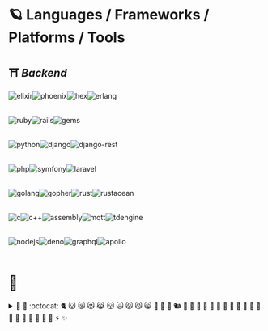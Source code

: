 <!--
**aBaiLinrun/aBaiLinrun** is a ✨ _special_ ✨ repository because its `README.md` (this file) appears on your GitHub profile.

### Hi there 👋

Here are some ideas to get you started:

- 🔭 I’m currently working on ...
- 🌱 I’m currently learning ...
- 👯 I’m looking to collaborate on ...
- 🤔 I’m looking for help with ...
- 💬 Ask me about ...
- 📫 How to reach me: ...
- 😄 Pronouns: ...
- ⚡ Fun fact: ...

-->

# 🪐 Languages / Frameworks / Platforms / Tools <!-- ☄️ -->

## ⛩ _Backend_ <!-- 🗼 -->

<a href="https://elixir-lang.org" target="_blank" rel="noopener noreferrer">
  <img align="left" alt="elixir" height="42px" src="https://user-images.githubusercontent.com/38312944/140606330-8396333a-fc9e-442c-907d-13a94ee5686e.png" />
</a>

<a href="https://www.phoenixframework.org" target="_blank" rel="noopener noreferrer">
  <img align="left" alt="phoenix" height="42px" src="https://user-images.githubusercontent.com/38312944/140607082-6cff571e-4c84-404d-a5a0-da40d3c246b0.png" />
</a>

<a href="https://hex.pm" target="_blank" rel="noopener noreferrer">
  <img align="left" alt="hex" height="42px" src="https://user-images.githubusercontent.com/38312944/140612697-f60ee374-3e7d-4a06-97c5-194c28f6ed02.png" />
</a>

<a href="https://www.erlang.org" target="_blank" rel="noopener noreferrer">
  <img align="left" alt="erlang" height="42px" src="https://user-images.githubusercontent.com/38312944/140624241-79706995-ad59-4126-9608-e438f16762fd.png" />
</a>

<br /><br />

<a href="https://www.ruby-lang.org" target="_blank" rel="noopener noreferrer">
  <img align="left" alt="ruby" height="42px" src="https://user-images.githubusercontent.com/38312944/140607921-6807d127-5e05-4e67-bb0e-df9b6a179195.png" />
</a>

<a href="https://rubyonrails.org" target="_blank" rel="noopener noreferrer">
  <img align="left" alt="rails" height="42px" src="https://user-images.githubusercontent.com/38312944/140607165-44d87478-61cf-40f8-b037-8a1787ad1c6e.png" />
</a>

<a href="https://rubygems.org" target="_blank" rel="noopener noreferrer">
  <img align="left" alt="gems" height="42px" src="https://user-images.githubusercontent.com/38312944/140612711-1869228d-b40c-4d6a-9353-cd28bc873f9c.png" />
</a>

<br /><br />

<a href="https://www.python.org" target="_blank" rel="noopener noreferrer">
  <img align="left" alt="python" height="42px" src="https://user-images.githubusercontent.com/38312944/140606897-f461b853-f35e-4e83-8524-c39e35020199.png" />
</a>

<a href="https://www.djangoproject.com" target="_blank" rel="noopener noreferrer">
  <img align="left" alt="django" height="42px" src="https://user-images.githubusercontent.com/38312944/140607259-0d210743-1991-46e9-8066-2e09f01f187e.png" />
</a>

<a href="https://www.django-rest-framework.org" target="_blank" rel="noopener noreferrer">
  <img align="left" alt="django-rest" height="42px" src="https://user-images.githubusercontent.com/38312944/140611142-a8ee008f-6037-4a04-91bb-83823c95c3c5.png" />
</a>

<br /><br />

<a href="https://www.php.net" target="_blank" rel="noopener noreferrer">
  <img align="left" alt="php" height="42px" src="https://user-images.githubusercontent.com/38312944/140609474-e6af14a0-6573-4db8-8e98-5dc311b483df.png" />
</a>

<a href="https://symfony.com" target="_blank" rel="noopener noreferrer">
  <img align="left" alt="symfony" height="42px" src="https://user-images.githubusercontent.com/38312944/141614493-8f03db41-d1f0-423b-abf6-db896f4a7435.png" />
</a>

<a href="https://laravel.com" target="_blank" rel="noopener noreferrer">
  <img align="left" alt="laravel" height="42px" src="https://user-images.githubusercontent.com/38312944/141614491-6a8aa407-3cb8-4747-a86e-5d70e42cb291.png" />
</a>

<br /><br />

<a href="https://golang.org" target="_blank" rel="noopener noreferrer">
  <img align="left" alt="golang" height="36px" src="https://user-images.githubusercontent.com/38312944/140609645-7251e2bb-2c5f-4abf-8f46-2795e2ff4af5.png" />
  <img align="left" alt="gopher" height="42px" src="https://user-images.githubusercontent.com/38312944/140609653-43a432e6-164c-4896-9e50-3d4311a56fb6.png" />
</a>

<a href="https://www.rust-lang.org" target="_blank" rel="noopener noreferrer">
  <img align="left" alt="rust" height="42px" src="https://user-images.githubusercontent.com/38312944/140609490-90f278ed-c52b-4851-aba7-5190a8512fec.png" />
  <img align="left" alt="rustacean" height="42px" src="https://user-images.githubusercontent.com/38312944/140609512-74c6067f-6969-4375-a8ef-989980058313.png" />
</a>

<br /><br />

<a href="https://www.iso.org/standard/74528.html" target="_blank" rel="noopener noreferrer">
  <img align="left" alt="c" height="42px" src="https://user-images.githubusercontent.com/38312944/140609919-3974dd99-af47-4362-ab51-ba35d7630c96.png" />
</a>

<a href="https://isocpp.org" target="_blank" rel="noopener noreferrer">
  <img align="left" alt="c++" height="42px" src="https://user-images.githubusercontent.com/38312944/140609929-9b929294-dc0c-4992-8c12-9c72cd7a62c5.png" />
</a>

<a href="https://en.wikipedia.org/wiki/Assembly_language" target="_blank" rel="noopener noreferrer">
  <img align="left" alt="assembly" height="42px" src="https://user-images.githubusercontent.com/38312944/140610078-71e1c7a1-96f5-4cee-b6b4-0b3b76983291.png" />
</a>

<a href="https://mqtt.org" target="_blank" rel="noopener noreferrer">
  <img align="left" alt="mqtt" height="38px" src="https://user-images.githubusercontent.com/38312944/140611844-403c6f35-6b47-4ec9-8733-bc6a5d729445.png" />
</a>

<a href="https://www.taosdata.com" target="_blank" rel="noopener noreferrer">
  <img align="left" alt="tdengine" height="38px" src="https://user-images.githubusercontent.com/38312944/140612142-fa04fcdf-daa3-47e8-bdfa-a9cdbbb68c69.png" />
</a>

<br /><br />

<a href="https://nodejs.org" target="_blank" rel="noopener noreferrer">
  <img align="left" alt="nodejs" height="42px" src="https://user-images.githubusercontent.com/38312944/140609061-9dc026d8-947a-4089-9cc8-a6b41b7f875b.png" />
</a>

<a href="https://deno.land" target="_blank" rel="noopener noreferrer">
  <img align="left" alt="deno" height="44px" src="https://user-images.githubusercontent.com/38312944/140609069-9d7844ee-afba-4885-b895-b98dcd4e23f3.png" />
</a>

<a href="https://graphql.org" target="_blank" rel="noopener noreferrer">
  <img align="left" alt="graphql" height="42px" src="https://user-images.githubusercontent.com/38312944/140615083-ba525895-3043-4014-b4e5-9a85f38cb3f8.png" />
</a>

<a href="https://www.apollographql.com" target="_blank" rel="noopener noreferrer">
  <img align="left" alt="apollo" height="44px" src="https://user-images.githubusercontent.com/38312944/140615088-7d88c33e-e5f3-4dfa-918d-9f9060cbacbc.png" />
</a>

<br /><br />

# 🗼 

<details>
  <summary> 🧧 🏮 :octocat: 🐈‍ 🐱 😿 😻 😹 😽 🙀 😾 😼 😸 🦊 🐯 🦁 🐿 🐙 🐇 🐰 🦑 🐁 🐹 🦀 🦄 🐡 🐋 🐳 🐘 🦕 🐾 🦎 🦋 🐣 🐥 🐤 ⚡️ ✨</summary>
  <br />

  <details>
    <summary>the story of mine: </summary>
    🧮 🩹 🧑 🚡 ✈️ ⚗️ 👽 🚑 🏺 ⚓ 👼 🐜 🍎 ♒ *️⃣ 🚛 🛰️ 👟 🏧 :atom: ⚛️ 🧑‍🚀 🛺 🥑 🪓 👶 🍼 🚼 🥓 🦡 🏸 🥯 🛄 🥖 ⚖️ 🩰 🎈 🗳️ 🎍 🍌 🪕 🏦 📊 💈 ⚾ :basecamp: :basecampy: 🧺 🏀 🦇 🛀 🛁 🔋 🎋 🏖️ 🐻 🦫 🛏️ 🐝 🍺 🍻 🪲 🔔 🧃 🚴 🚲 🚴‍♂️ 🚴‍♀️ 👙 🧢 🧢 ☣️ 🐦 🎂 🐗 ⛵ 💣 🦴 📖 🔖 📑 📚 💥 👢 💐 🏹 🙇‍♂️ 🙇‍♀️ 🥣 🎳 :bowtie: 🥊 🧠 🍞 🤱 🧱 🌉 💼 🥦 💔 🧹 💡 🌯 🚌 🕴️ 🚏 👤 👥 🚐 🚍 🚎 🧈 🌵 🍰 🤙 📲 🐫 📷 📸 🏕️ 🕯️ 🍬 🥫 🛶 🚗 🚙 🗃️ 📇 🗂️ 🎠 🥕 💳 💿 ⛓️ 🪑 🍾 🧀 🍒 🌸 ♟️ 🌰 🚸 🐿️ 🍫 🥢 ⛪ 🎪 🌇 🌆 🏙️ 🗜️ 👏 🎬 🧗 🧗‍♂️ 🧗‍♀️ 🥂 📕 🔐 🌂 ☁️ 🌤️ 🤡 🧥 🍸 🥥 ☕ ⚰️ 🥶 💥 ☄️ 🧭 💻 🖱️ 🖥️ 🎊 🚧 🏗️ 👷 👷‍♂️ 👷‍♀️ 🎛️ 🏪 🧑‍🍳 🍪 👮 🌽 🛋️ 👫 💑 👩‍❤️‍💋‍👨 🐮 🐄 🤠 🦀 🖍️ 🌙 🦗 🏏 🐊 🥐 🤞 🎌 ⚔️ 👑 🔮 🥒 🥤 🧁 💘 🥌 ➰ 🍛 🍮 🥩 🌀 🗡️ 💃 🍡 🕶️ 🎯 💨 🐪 🌳 🦌 🏬 🏚️ 🏜️ 🏝️ 🕵️ 💠 🤿 🪔 💫 🧬 🎎 🐬 🚪 🍩 🕊️ 🐉 🐲 👗 🤤 🩸 💧 🥁 🛢️ 🦆 🥟 📀 🥪 🦅 👂 🦻 🌍 🥚 🍆 🔌 :electron: 🐘 🧝 🧝‍♀️ 📧 ✉️ 📩 💶 🏰 🏤 🇪🇺 🌲 ❗ 🤯 😑 👁️ 👁️‍🗨️ 👓 👀 🤧 🤦 👊 🏭 🧑‍🏭 🧚 🧚‍♂️ 🧚‍♀️ 🍂 🧆 🧑‍🌾 📠 :feelsgood: 🐾 🕵️‍♀️ 🎡 ⛴️ 🔥 🚒 🧯 🧨 🧑‍🚒 🎆 👨‍🚒 👩‍🚒 🌙 🌓 🌛 🌕 🌝 🌗 🌜 🌔 🥮 🌑 🌚 🌘 🌖 🌒 🌔 🐡 🐟 🍥 🎣 🐠 ✊ 🎏 🦩 🔦 🥿 ⚜️ 🛬 🛫 🐬 💾 🎴 🥏 🛸 🦶 🏈 👣 🍴 🥠 ⛲ 🖋️ 🍀 🦊 🍳 🍤 🍟 🐸 🖕 ⚱️ 🗻 🥬 🎲 🧄 ⚙️ 💎 🧞 🧞‍♂️ 🧞‍♀️ 👻 🎁 💝 🦒 👧 🌐 🧤 🥅 🐐 🥽 ⛳ 🏌️ 🦍 👺 🍇 🥗 💂 💂‍♂️ 💂‍♀️ 🎸 🔫 💇 🍔 🔨 ⚒️ 🛠️ 🐹 ☘️ 👜 🤾 💩 #️⃣ 🧑‍⚕️ 🙉 ❤️ 💟 💗 😘 ❗ ❣️ ➖ ✖️ ➕ 🦔 🚁 🌿 👠 🌺 🔆 🥾 🛕 🦛 🎣 🀄 🔪 🕳️ 🍯 🐝 🐴 🏇 📯 🐎 🩳 🏥 🌶️ 🌭 🏨 ♨️ 🏩 ⌛ ⏳ 🏚️ 🏠 🏡 🏘️ 📌 📍 🤗 😯 🪂 🏆 🍨 🧊 🏒 ⛸️ 🍦 🆔 🉐 👿 😇 📥 📨 ♾️ 💁 ℹ️ 📱 🥝 🔯 🪔 🎃 🏯 👺 👹 👖 🧩 🕹️ 🧑‍⚖️ 🤹 🕋 🦘 :neckbeard: 🖲️ 🔑 ⌨️ 🔟 🪁 🧎‍♂️ 🧎 🧎‍♀️ 🔪 🐨 🌌 🗼 🥼 🏷️ 🥍 🧆 🎏 🐞 🏮 🦙 💡 🏑 🛅 🤛 🗨️ 👈 🦵 🍋 🐆 🎚️ 🧴 💌 :trollface: 🐺 🛎️ 🚈 🔗 🦁 👄 💄 🍭 🧘 🦞 🔒 🔏 ➿ 🔊 📢 🤟 🔅 ⛽ 🕰️ 🎎 💗 🔣 💞 🤥 🔍 🧙 🧙‍♂️ 🧙‍♀️ 👨‍🎨 👨‍🚀 👨‍🌾 👨‍⚕️ 👨‍🦯 🍊 🥭 👞 🕰️ 🦽 💆 💆‍♂️ 💆‍♀️ 🧜‍♀️ 🧜‍♂️ 🧉 🍖 👨‍🔧 🧑‍🔧 🦾 🦿 👩‍🔧 🎖️ 🏅 ⚕️ 📣 🍈 📝 🤼‍♂️ 🕎 🚹 🦒 🍜 🤘 🚇 🦠 🇫🇲 🎤 🔬 🎙️ 🖕 🥛 🌌 🚐 💽 📴 🤑 💸 💰 🐒 🐵 🧐 🚝 🎓 🕌 🦟 👨‍🦼 🛥️ 🛵 🏍️ 🦼 🛣️ 🚂 🗻 ⛰️ 🚠 🚞 🏔️ 🌄 🐭 🐁 🎥 🗿 🏺 🤶 🩱 🤲 🇧🇲 💪 🍄 🎹 🎵 🎼 😒 🔇 🧿 💅 📛 🤢 👔 🤓 🙅‍♂️ 🙅 🙅‍♀️ 🌃 🪕 🛶 😶 👘 🥾 🛴 👃 📓 📔 🎶 🗒️ 🌇 🌅 🌄 🍱 🔩 🥜 🧧 👾 📉 🤪 🚘 🌊 :octocat: 🐙 🍢 🥿 👞 👞 👟 🩰 🏢 🧑‍💼 ☣️ 🛢️ ✴️ 📽️ 🈁 🆗 👌 🙆‍♂️ 🙆 🙆‍♀️ 🗝️ 🧓 👴 👵 🕉️ 🧅 🦴 1️⃣ 🩱 🚘 🚍 🚔 🚖 📖 📂 👐 😮 ☂️ 🍊 🦧 📙 🦦 📤 🦉 🐂 🦪 🥴 📰 🗞️ 📎 🖇️ 🧻 📦 📄 📃 📟 🍝 🖌️ 🌴 🤲 🥞 🐼 🗾 🥘 ⛱️ 🦜 🪂 〽️ ⛅ 🥳 🛳️ 🛂 ♟️ 🐾 📋 🧁 🍿 🍑 🦚 🥜 🍐 🙊 🖊️ 📝 ✏️ 🌵 🎍 🎋 🍂 🍁 🍄 🌸 🌼 🐧 😔 🧑‍🤝‍🧑 🎭 😣 🧑‍🦲 🧔 🤺 👰 🧖 💁 ⛏️ 🥧 🐷 🐖 🐽 💊 🧑‍✈️ 👩‍✈️ 🤏 🍍 🏓 📌 📍 🧷 🦂 🏴‍☠️ ♓ 🍕 🍽️ 🥺 🐿️ 🥣 😞 🏤 🚓 🐩 💩 🥄 🍿 🏣 📯 📮 🚩 🥔 🍠 👝 🍗 💷 😡 😾 🤐 🙏 📿 🤰 🥨 🤴 👸 🖨️ 🦯 👩‍🦯 🚁 👊 👛 📌 📈 ⏱️ 💾 🐘 🦛 🦏 😪 ❓ 🦀 🐰 🐇 🦝 🐎 🏎️ 📻 🔘 ☢️ 😡 🚈 🚝 🚞 🚃 🛤️ 🚟 🌈 🏳️‍🌈 🤨 🖼️ 🐏 🍜 🚊 🐀 🪒 🧾 ♻️ 📞 🚗 🧧 ☺️ 😌 🥖 🎗️ ⛑️ 🥨 ㊙️ 🇷🇪 🎆 🦖 ❕ ❔ 🇻🇮 🦏 🔌 🎀 🍚 🌾 🍚 🍙 🍘 🎑 🗯️ 💍 🪐 🤖 🚀 🤣 🙄 🧻 🎢 👑 🐓 🌹 🏵️ 🚨 🎠 📍 🚣 🚣‍♂️ 🚣‍♀️ 🛩️ 🎽 🎨 🏉 🏃 🏃 🏃‍♂️ 🏃‍♀️ 🐕‍🦺 🔮 🍛 👩‍🏭 🧷 🦺 ⛵ 🍶 🧂 🥗 🖖 ☠️ ⚖️ 🧣 🏫 🎒 🧑‍🔬 ✂️ 👩‍🔬 🥏 🦂 😱 🙀 📜 👎 💺 🙈 🌱 🤳 🐕‍🦺 😆 :feelsgood: 🥘 ☘️ 🦈 🍧 🐑 🐚 🛡️ ⛩️ 🚢 :shipit: 👕 💩 🤫 🍣 👕 👞 👞 🛍️ 🛒 🩳 🚿 🍤 🦐 🤷 🤷‍♀️ 🤫 📶 🧑‍🎤 6️⃣ 🔯 🛑 🚟 👩‍🎤 🙃 *️⃣ 🧺 🏀 🛹 🎿 ⛷️ 💀 ☠️ 🦨 🗑️ 🛷 😴 😴 🛌 😪 🙁 🙂 🎚️ 🎰 🦥 🛩️ 😙 🙂 😄 😸 😃 😺 🥰 😈 😏 😼 😅 🚬 🏔️ 🐌 🐍 🤧 🏂 ❄️ ⛄ ☃️ 🧼 😭 ⚽ 🧦 🥎 🔜 🧔 🆘 🔉 🧍 👾 ♠️ 🍝 ❇️ 🎇 ✨ 💖 🔈 🗣️ 💬 🚤 :suspect: 🚟 🕷️ 🕸️ 🗓️ 🗒️ 🧽 🥄 🦑 🌼 🏟️ ⭐ 🍮 🌟 ☪️ ✡️ 🤩 🌠 🚉 🗽 🚂 🩺 🍲 🗑️ 😲 🚏 🏪 ⏱️ 📏 🚧 🏗️ 🍓 👩‍🚀 😛 😝 😜 🧑‍🎓 🎙️ 🥙 👩‍🎓 🌇 🌆 🕶️ ⛅ 🌥️ 🌦️ 🌤️ 🌞 🌻 😎 ☀️ 🌅 🌄 🦸 🦸‍♂️ 🦸‍♀️ 🦹 🦹‍♂️ 🦹‍♀️ 👍 🏄 🏄‍♂️ 🏄‍♀️ 🍣 🚟 🦢 😓 💦 😅 🍠 🩱 🩲 🏊 🏊‍♂️ 🏊‍♀️ 🕍 💉 🌮 🎉 🎋 🍊 ♉ 🚕 🌭 🍵 🧑‍🏫 👩‍🏫 🧑‍💻 🧸 ☎️ 📞 🔭 🎪 🎾 ⛺ 🧪 ☑️ 🎂 🌡️ 🤔 💭 🧵 🦷 👩‍⚕️ 🧕 👩‍🦯 👳‍♀️ 👚 🤐 🕹️ 🎫 🎟️ :bowtie: 👔 🛰️ 🐯 🐅 🚀 ⏲️ 😫 🏯 ™️ :atom: 🚽 🗼 🍅 👅 🧰 🦷 🔝 🎩 🌪️ 🚜 👣 💗 🚜 🚥 🚋 🚆 🚊 🚦 📐 🔱 😤 🎛️ 🚎 :trollface: 🏆 🍹 🐠 🚚 🎺 👕 🌵 🌷 🥃 🦃 🐢 📺 🤸 💕 🥨 ☔ 🔞 🦄 🔓 🆙 🙃 🩹 ✌️ 🧛 🧛‍♂️ 🧛‍♀️ 🚦 📼 📳 📹 🎮 🎻 ♍ 🌋 🏐 🤮 🆚 🖖 👋 〰️ 🧃 🇻🇦 🧇 🚶 🚶‍♂️ 🥣 🎳 🦉 🚶‍♀️ 🌘 🌖 ⚠️ 🗑️ ⌚ ⏱️ 🐃 🤽 🍉 🤽‍♀️ 👋 〰️ 😩 😰 💒 🏋️ 🏋️‍♂️ 🏋️‍♀️ 🚿 💮 🥀 🐡 🐡 🐟 🍥 🎣 🐠 🐳 🐋 ☸️ ♿ 🎡 🔳 🥀 🎐 🌬️ 🍷 😉 🧕 👩‍🦯 ⛄ ☃️ 🥱 🐺 🚺 🥴 🗺️ 😟 🔧 🤼 ✍️ 🥊 🗃️ 📇 🗂️ 💱 🦊 🥡 ❌ 🧶 🥱 💴 🪀 😋 🤪 ⚡ 🦓 0️⃣ 🤐 🧟 🧟‍♂️ 🧟‍♀️ 💤
  </details>

## 🎏 _Frontend_ <!-- 🎎 -->

<a href="https://www.typescriptlang.org" target="_blank" rel="noopener noreferrer">
  <img align="left" alt="typescript" height="42px" src="https://user-images.githubusercontent.com/38312944/140606619-2deb981a-1f71-4d98-9e49-feaee46d1178.png" />
</a>

<a href="https://www.ecma-international.org/publications-and-standards/standards/ecma-262" target="_blank" rel="noopener noreferrer">
  <img align="left" alt="javascript" height="42px" src="https://user-images.githubusercontent.com/38312944/140606718-32b56d86-2a7e-4776-91c3-eeb339407055.png" />
</a>

<a href="https://www.npmjs.com" target="_blank" rel="noopener noreferrer">
  <img align="left" alt="npm" height="42px" src="https://user-images.githubusercontent.com/38312944/140612783-f189de7d-d419-484c-97b1-7f73993bcf13.png" />
</a>

<br /><br />

<a href="https://reactjs.org" target="_blank" rel="noopener noreferrer">
  <img align="left" alt="react" height="42px" src="https://user-images.githubusercontent.com/38312944/140608184-ac4f8eb1-4dce-4ff0-b537-9dd1f846c56c.png" />
</a>

<a href="https://redux.js.org" target="_blank" rel="noopener noreferrer">
  <img align="left" alt="redux" height="42px" src="https://user-images.githubusercontent.com/38312944/140608224-df9e751a-af8b-4d58-8043-a43c151b4660.png" />
</a>

<a href="https://redux-saga.js.org" target="_blank" rel="noopener noreferrer">
  <img align="left" alt="redux-saga" height="42px" src="https://user-images.githubusercontent.com/38312944/140608192-ba603f96-eff3-4756-93eb-814b4a71f068.png" />
</a>

<br /><br />

<a href="https://vuejs.org" target="_blank" rel="noopener noreferrer">
  <img align="left" alt="vuejs" height="42px" src="https://user-images.githubusercontent.com/38312944/140608825-c794fe64-1819-48e8-a136-78ceb065c329.png" />
</a>

<a href="https://nuxtjs.org" target="_blank" rel="noopener noreferrer">
  <img align="left" alt="nuxt" height="42px" src="https://user-images.githubusercontent.com/38312944/140608306-bfeb933d-3bc3-4a16-b66d-520a3fe3e126.png" />
</a>

<a href="https://nextjs.org" target="_blank" rel="noopener noreferrer">
  <img align="left" alt="nextjs" height="42px" src="https://user-images.githubusercontent.com/38312944/140608270-67752b2c-1bb5-4df1-9262-ddd1e26b7124.png" />
</a>

<br /><br />

<a href="https://svelte.dev" target="_blank" rel="noopener noreferrer">
  <img align="left" alt="svelte" height="42px" src="https://user-images.githubusercontent.com/38312944/140608325-89b90d3a-eeda-478c-b3d7-08e8c5d66912.png" />
</a>

<a href="https://elm-lang.org" target="_blank" rel="noopener noreferrer">
  <img align="left" alt="elm" height="42px" src="https://user-images.githubusercontent.com/38312944/140625556-1f60563e-563a-4ac0-8c26-6842015a0d3e.png" />
</a>

<br /><br />
  
<a href="https://vitejs.dev" target="_blank" rel="noopener noreferrer">
  <img align="left" alt="vitejs" height="42px" src="https://user-images.githubusercontent.com/38312944/141065711-a796a5e2-e041-41dd-967f-73f67a333d61.png" />
</a>

<a href="https://tailwindcss.com" target="_blank" rel="noopener noreferrer">
  <img align="left" alt="tailwindcss" height="35px" src="https://user-images.githubusercontent.com/38312944/141065800-9fe7c4ef-5e3f-4909-b3c1-d9a403308089.png" />
</a>

<br /><br /><br />

<!-- ###### 🐶 🐕 🐩 🦮 🐕‍🦺 🐺 🐗 -->

## 🎐 _Application_ <!-- 🎈 -->

<a href="https://kotlinlang.org" target="_blank" rel="noopener noreferrer">
  <img align="left" alt="kotlin" height="36px" src="https://user-images.githubusercontent.com/38312944/140609307-0f8832f1-5dfb-46d0-b841-2fe1b9372c7f.png" />
</a>

<a href="https://www.swift.org" target="_blank" rel="noopener noreferrer">
  <img align="left" alt="swift" height="42px" src="https://user-images.githubusercontent.com/38312944/140609298-524cd1d9-04e8-4fbb-a68b-d64d54ad92ff.png" />
</a>

<br /><br /><br />

<!-- ###### 🐱 🐈 🐯 🐅 🐆 🦁 🦊 🐻 🐼 🐨 -->

## 📦 _Database_ <!-- ⚰️ -->

<a href="https://www.mongodb.com" target="_blank" rel="noopener noreferrer">
  <img align="left" alt="mongodb" height="42px" src="https://user-images.githubusercontent.com/38312944/140611635-61b22261-e7a9-4f0c-a682-3d7b2a74759b.png" />
</a>

<a href="https://www.mangodb.io" target="_blank" rel="noopener noreferrer">
  <img align="left" alt="mangodb" height="42px" src="https://user-images.githubusercontent.com/38312944/140624941-d7100162-6028-4fa4-b1b5-dd7d80e337b8.jpeg" />
</a>

<a href="https://redis.io" target="_blank" rel="noopener noreferrer">
  <img align="left" alt="redis" height="42px" src="https://user-images.githubusercontent.com/38312944/140629056-3a154676-5dfb-40c5-ab9c-5db8b89e687f.png" />
</a>

<a href="https://www.mysql.com" target="_blank" rel="noopener noreferrer">
  <img align="left" alt="mysql" height="42px" src="https://user-images.githubusercontent.com/38312944/140624956-0c62fb3a-af94-4be6-a5f4-8ad4399631de.png" />
</a>

<a href="https://www.postgresql.org" target="_blank" rel="noopener noreferrer">
  <img align="left" alt="postgresql" height="42px" src="https://user-images.githubusercontent.com/38312944/140611759-244f85c8-c0e3-45bf-a736-f2c715a557a5.png" />
</a>

<br /><br /><br />

<!-- ###### 🐭 🐹 🐁 🐀 🍏 🍎 🍐 🍊 🍋 🍌 🍉 🍇 🍓 🍈 🍒 🍑 🥭 🍍 🥥 🥝 -->

## 🕋 _Cloud Data Warehouse & Hosting & ETL(Extract,Transform,Load)_

<a href="https://clickhouse.com" target="_blank" rel="noopener noreferrer">
  <img align="left" alt="clickhouse" height="35px" src="https://user-images.githubusercontent.com/38312944/140630994-cd23f261-6f8b-4e00-b386-680f8ec9214e.png" />
</a>

<a href="https://www.snowflake.com" target="_blank" rel="noopener noreferrer">
  <img align="left" alt="snowflake" height="35px" src="https://user-images.githubusercontent.com/38312944/140630962-c6882122-a7d1-414b-b515-7ac9d575ec52.png" />
</a>

<a href="https://pingcap.com" target="_blank" rel="noopener noreferrer">
  <img align="left" alt="tidb" height="35px" src="https://user-images.githubusercontent.com/38312944/140631071-4172c381-0546-4e33-99b2-b9fdaf3cda4d.png" />
</a>

<a href="https://panoply.io" target="_blank" rel="noopener noreferrer">
  <img align="left" alt="panoply" height="35px" src="https://user-images.githubusercontent.com/38312944/140631485-37d01bfc-202a-4929-9801-1f9bbbf307d1.png" />
</a>

<a href="https://www.digitalocean.com" target="_blank" rel="noopener noreferrer">
  <img align="left" alt="digitalocean" height="35px" src="https://user-images.githubusercontent.com/38312944/140631157-35197550-0980-4587-8f28-b34d46a7996b.png" />
</a>

<br /><br /><br />

<!-- ###### 🐰 🐇 🍅 🍆 🥑 🥦 🥬 🥒 🌶 🌽 🥕 🧄 🧅 🥔 🍠 -->

## 👁️‍🗨️ _Data Anslytics & Visualization_ <!-- 🔮 -->

<a href="https://julialang.org" target="_blank" rel="noopener noreferrer">
  <img align="left" alt="julia" height="42px" src="https://user-images.githubusercontent.com/38312944/140623466-355f8823-a80c-434a-9f9a-61a9f3050c47.png" />
</a>

<a href="https://www.r-project.org" target="_blank" rel="noopener noreferrer">
  <img align="left" alt="r" height="42px" src="https://user-images.githubusercontent.com/38312944/140609897-aeae4f6e-08f2-4b0c-98af-cd898c367780.png" />
</a>

<a href="https://www.python.org" target="_blank" rel="noopener noreferrer">
  <img align="left" alt="python" height="42px" src="https://user-images.githubusercontent.com/38312944/140606897-f461b853-f35e-4e83-8524-c39e35020199.png" />
</a>

<a href="https://pandas.pydata.org/" target="_blank" rel="noopener noreferrer">
  <img align="left" alt="pandas" height="42px" src="https://user-images.githubusercontent.com/38312944/140628640-85f7d66f-37d7-45bb-89af-79d65cdbf6dd.png" />
</a>

<a href="https://jupyter.org" target="_blank" rel="noopener noreferrer">
  <img align="left" alt="jupyter" height="42px" src="https://user-images.githubusercontent.com/38312944/140628212-df4d448e-00f9-46e7-9b5c-5a1c75be28a7.png" />
</a>

<a href="https://www.mathworks.com/products/matlab.html" target="_blank" rel="noopener noreferrer">
  <img align="left" alt="matlab" height="42px" src="https://user-images.githubusercontent.com/38312944/140627661-acf20929-8b41-47ce-af3d-6d60b19b4332.png" />
</a>

<br /><br />

<a href="https://cloud.google.com/bigquery" target="_blank" rel="noopener noreferrer">
  <img align="left" alt="big-query" height="42px" src="https://user-images.githubusercontent.com/38312944/140611515-f0eb58d3-56e8-4b57-b97d-20e9c6c465a5.png" />
</a>

<a href="https://www.elastic.co" target="_blank" rel="noopener noreferrer">
  <img align="left" alt="elasticsearch" height="42px" src="https://user-images.githubusercontent.com/38312944/140611519-b7c5345e-55f2-40f1-b12d-2d1a65f00cc8.png" />
</a>

<a href="https://www.metabase.com" target="_blank" rel="noopener noreferrer">
  <img align="left" alt="metabase" height="42px" src="https://user-images.githubusercontent.com/38312944/140614340-3ce4dedd-328d-4684-acce-01e71fab529a.png" />
</a>

<br /><br /><br />

<!-- ###### 🐷 🐖 🐽 🐴 🦄 🐎 🦓 🐮 🐃 🐂 🐄 🐏 🐑 🐐 🦙 🦌 -->

## 👾 _Machine Learning_ 🔮🧙🏼‍♂️⚗️

<a href="https://scikit-learn.org" target="_blank" rel="noopener noreferrer">
  <img align="left" alt="scikit-learn" height="42px" src="https://user-images.githubusercontent.com/38312944/140610144-558e29ba-4c3f-413d-83e8-e63e0d6793bf.png" />
</a>

<a href="https://www.tensorflow.org" target="_blank" rel="noopener noreferrer">
  <img align="left" alt="tensorflow" height="42px" src="https://user-images.githubusercontent.com/38312944/140628467-d83aeaa1-7cba-44b0-ac69-f462ced13f04.png" />
</a>

<a href="https://pytorch.org" target="_blank" rel="noopener noreferrer">
  <img align="left" alt="pytorch" height="42px" src="https://user-images.githubusercontent.com/38312944/140628469-8fb7aac0-02aa-4ef9-98b5-7ba4a2ddfa38.png" />
</a>

<a href="https://keras.io" target="_blank" rel="noopener noreferrer">
  <img align="left" alt="keras" height="42px" src="https://user-images.githubusercontent.com/38312944/140628505-0acd771b-ca23-40d3-ab40-fe4aa280fba5.png" />
</a>

<br /><br />

<a href="https://xgboost.ai" target="_blank" rel="noopener noreferrer">
  <img align="left" alt="xgboost" height="35px" src="https://user-images.githubusercontent.com/38312944/140628547-02882e25-2c3c-4a48-a003-aa1be4e3d855.png" />
</a>

<a href="https://lightgbm.readthedocs.io/en/latest" target="_blank" rel="noopener noreferrer">
  <img align="left" alt="lightgbm" height="35px" src="https://user-images.githubusercontent.com/38312944/140628585-6c6012cf-2110-4815-951b-b24bb88c2508.png" />
</a>

<a href="https://radimrehurek.com/gensim" target="_blank" rel="noopener noreferrer">
  <img align="left" alt="gensim" height="35px" src="https://user-images.githubusercontent.com/38312944/140628798-d89f495c-9a47-4948-ad68-3f6a3c75bab3.png" />
</a>

<a href="https://spacy.io" target="_blank" rel="noopener noreferrer">
  <img align="left" alt="spacy" height="35px" src="https://user-images.githubusercontent.com/38312944/140628801-de5ae861-e20f-4090-8a28-5b66dfe7d190.png" />
</a>

<br /><br /><br />

<!-- ###### 🦝 🦨 🦡 🦦 🦥 🐿 🦔 🐾 -->

## 🧬 _Container Orchestration & Configuration Automation_

<a href="https://www.terraform.io" target="_blank" rel="noopener noreferrer">
  <img align="left" alt="terraform" height="42px" src="https://user-images.githubusercontent.com/38312944/140612304-4177d615-efdf-4c3f-a68c-e6da6e6c01ee.png" />
</a>

<a href="https://kubernetes.io" target="_blank" rel="noopener noreferrer">
  <img align="left" alt="kubernetes" height="42px" src="https://user-images.githubusercontent.com/38312944/140610611-3ece05a9-3c75-43bc-a7d2-9c81df67c404.png" />
</a>

<a href="https://helm.sh" target="_blank" rel="noopener noreferrer">
  <img align="left" alt="helm" height="42px" src="https://user-images.githubusercontent.com/38312944/140612676-517b908b-5f3b-4824-927b-3f6b4ccd7c0a.png" />
</a>

<a href="https://www.docker.com" target="_blank" rel="noopener noreferrer">
  <img align="left" alt="docker" height="42px" src="https://user-images.githubusercontent.com/38312944/140610635-a02899e5-4b74-42b5-91aa-c625adbd9874.png" />
</a>

<br /><br />

<a href="https://cloudify.co" target="_blank" rel="noopener noreferrer">
  <img align="left" alt="cloudify" height="42px" src="https://user-images.githubusercontent.com/38312944/141697089-a7418f1c-2493-4b9d-bf0c-e0d2cfa3abc3.png" />
</a>

<a href="https://releasehub.com" target="_blank" rel="noopener noreferrer">
  <img align="left" alt="release" height="42px" src="https://user-images.githubusercontent.com/38312944/141696425-2a01a162-bad5-497a-a1f6-6aada154ca3e.png" />
</a>

<a href="https://www.bunnyshell.com" target="_blank" rel="noopener noreferrer">
  <img align="left" alt="bunnyshell" height="42px" src="https://user-images.githubusercontent.com/38312944/141696436-92a6713e-2304-46b0-a4a0-ed1dfa83af5a.png" />
</a>

<a href="https://www.env0.com" target="_blank" rel="noopener noreferrer">
  <img align="left" alt="env0" height="42px" src="https://user-images.githubusercontent.com/38312944/141697109-37123240-e18e-4f1f-9881-4b850036158b.png" />
</a>

<br /><br />

<a href="https://aws.amazon.com/cdk" target="_blank" rel="noopener noreferrer">
  <img align="left" alt="aws-cdk" height="42px" src="https://user-images.githubusercontent.com/38312944/141989706-ebe5282a-d0a3-4398-a12d-7250db875af1.png" />
  <img align="left" alt="aws-cloud-development-kit" height="42px" src="https://user-images.githubusercontent.com/38312944/141957568-a99c8780-4c66-4870-bd7c-d21aa9d3e16e.png" />
</a>

<br /><br /><br />

<!-- ###### 🐘 🦛 🦏 🐪 🐫 🦒 🦘 -->

## 🗻 _Cloud Infrastructure_ ☁️

<a href="https://aws.amazon.com" target="_blank" rel="noopener noreferrer">
  <img align="left" alt="aws" height="42px" src="https://user-images.githubusercontent.com/38312944/140612998-5c976740-dedc-471b-9b36-64a7759e0421.png" />
  <img align="left" alt="amazon-web-services" height="42px" src="https://user-images.githubusercontent.com/38312944/140613393-e6da5736-18f9-4271-a765-fdf436d80d6b.png" />
</a>

<a href="https://azure.microsoft.com" target="_blank" rel="noopener noreferrer">
  <img align="left" alt="azure" height="42px" src="https://user-images.githubusercontent.com/38312944/140613336-65848346-02a6-483e-a375-2524331d8ec1.png" />
</a>

<a href="https://cloud.google.com/gcp" target="_blank" rel="noopener noreferrer">
  <img align="left" alt="gcp" height="42px" src="https://user-images.githubusercontent.com/38312944/140612996-583799dc-956a-465a-9b47-f83ebaeed1c7.png" />
</a>

<br /><br />

<details>
  <summary>(amazon web services)</summary>
  <br />

  API Gateway

  Aurora Serverless
  
  Athena

  Backup
  
  Batch

  CloudFront

  CloudSearch
  
  CloudTrail
  
  CloudWatch

  CodeBuild
  
  CodeCommit
  
  CodeDeploy
  
  CodePipeline
  
  Cognito
  
  Data Pipeline

  DeepLens
  
  DeepRacer
  
  DynamoDB

  EBS (Elastic Block Store)
  
  EC2 (Elastic Compute Cloud)
  
  EC2 F1 (FPGA)

  ECS (Elastic Container Service)
  
  EKS (Elastic Kubernetes Service)

  ELB (Elastic Load Balancing)

  Fargate (Serverless Compute Engine)

  Forecast
  
  Glue (ETL, Extract/Transform/Load)
  
  IAM (Identity and Access Management)

  IoT
  
  Kinesis

  Lambda
  
  OpenSearch Service

  Machine Learning
  
  Managed Blockchain
  
  Monitron
  
  MQ (Message Broker)

  QuickSight
  
  Redshift
  
  RDS (Relational Database Service)
  
  RoboMaker

  S3 (Simple Storage Service)

  SNS (Simple Notification Service)

  SES (Simple Email Service)

  SQS (Simple Queue Service)

  SageMaker
  
  Single Sign-On
  
  Step Functions
  
  Timestream (Time Series Database)
  
  VPC (Virtual Private Cloud)
  
  <br />
</details>

## 🌥 _CDN_

<a href="https://www.akamai.com" target="_blank" rel="noopener noreferrer">
  <img align="left" alt="akamai" height="42px" src="https://user-images.githubusercontent.com/38312944/141990119-493e716c-8593-4bfb-8fba-58deb3d9afd3.png" />
</a>

<a href="https://www.cloudflare.com" target="_blank" rel="noopener noreferrer">
  <img align="left" alt="cloudflare" height="42px" src="https://user-images.githubusercontent.com/38312944/141964535-b081af7d-1a47-4eac-b92b-7c1dfd62de36.png" />
</a>

<a href="https://www.fastly.com" target="_blank" rel="noopener noreferrer">
  <img align="left" alt="fastly" height="46px" src="https://user-images.githubusercontent.com/38312944/141990098-cbfd224a-aded-42ee-8ccf-487698f53d88.png" />
</a>

<br /><br /><br />

## 🧊 _Monitoring_

<a href="https://newrelic.com" target="_blank" rel="noopener noreferrer">
  <img align="left" alt="newrelic" height="35px" src="https://user-images.githubusercontent.com/38312944/141961771-2db16dca-5e18-4920-978d-5859cfe2e2c1.png" />
</a>

<a href="https://www.datadoghq.com" target="_blank" rel="noopener noreferrer">
  <img align="left" alt="datadog" height="42px" src="https://user-images.githubusercontent.com/38312944/141990376-36e3ea0d-e946-4707-972f-17ca6ca9efcd.jpeg" />
</a>

<br /><br />

<a href="https://www.metricfire.com" target="_blank" rel="noopener noreferrer">
  <img align="left" alt="metricfire" height="35px" src="https://user-images.githubusercontent.com/38312944/141989323-fd236cb7-6ac9-4ec1-830c-b519b5a604ed.jpeg" />
</a>

<a href="https://prometheus.io" target="_blank" rel="noopener noreferrer">
  <img align="left" alt="prometheus" height="35px" src="https://user-images.githubusercontent.com/38312944/141989335-640e3c4c-5cfb-4761-a497-f2ae873186ad.png" />
</a>

<a href="https://grafana.com" target="_blank" rel="noopener noreferrer">
  <img align="left" alt="grafana" height="35px" src="https://user-images.githubusercontent.com/38312944/141961303-ef90ffca-2fe1-4100-846e-c3f62db9c6ac.png" />
</a>

<br /><br /><br />

<!-- ###### 🐵 🙈 🙉 🙊 🐒 🦍 🦧 -->

## 🏗️ _CI/CD & Building & Testing & Deploying & Automation_

<a href="https://www.jenkins.io" target="_blank" rel="noopener noreferrer">
  <img align="left" alt="jenkins" height="42px" src="https://user-images.githubusercontent.com/38312944/140616580-40270d36-6189-4305-b0e7-3e95cb561fab.png" />
</a>

<a href="https://circleci.com" target="_blank" rel="noopener noreferrer">
  <img align="left" alt="cicleci" height="42px" src="https://user-images.githubusercontent.com/38312944/140613594-024814a0-49c8-4c95-b23f-ef2efa1e62c2.png" />
</a>

<br /><br /><br />

<!-- ###### 🐉 🐲 🦖 🦕 -->

## 🧪 _End2End Automation Testing_

<a href="https://www.selenium.dev" target="_blank" rel="noopener noreferrer">
  <img align="left" alt="selenium" height="42px" src="https://user-images.githubusercontent.com/38312944/140626221-ea7e7a15-df8c-459c-bdb2-07e87a203b66.png" />
</a>

<a href="https://autify.com" target="_blank" rel="noopener noreferrer">
  <img align="left" alt="autify" height="42px" src="https://user-images.githubusercontent.com/38312944/140615903-49527775-2bd3-41d7-b3a5-86911bc7a70d.png" />
</a>

<a href="https://www.mabl.com" target="_blank" rel="noopener noreferrer">
  <img align="left" alt="mabl" height="42px" src="https://user-images.githubusercontent.com/38312944/140625207-b9de61f1-8cd8-407a-b3b0-f9b2edbda6bf.png" />
</a>

<br /><br /><br />

## 🧫 _Code Coverage_

<a href="https://about.codecov.io" target="_blank" rel="noopener noreferrer">
  <img align="left" alt="codecov" height="35px" src="https://user-images.githubusercontent.com/38312944/140974912-32c7f99b-f39f-4298-b4f2-b74354a469c1.png" />
</a>

<br /><br /><br />

<!-- ###### 🦠🩸💉💊🩺🩹🕳🔬🧿🏺⚱️🚬🛡⚔️🗡🔪🪓⚙️🔩⛏🛠⚒🔨🔧🧰🔦🧨💣⛓🧱 -->

## 😈 _Chaos Engineering_ 👹 🎴

<a href="https://netflix.github.io/chaosmonkey" target="_blank" rel="noopener noreferrer">
  <img align="left" alt="chaosmonkey" height="42px" src="https://user-images.githubusercontent.com/38312944/140627401-8b059385-684f-4aea-b8a0-8b3e782a4a74.png" />
</a>

<a href="https://www.gremlin.com" target="_blank" rel="noopener noreferrer">
  <img align="left" alt="gremlin" height="42px" src="https://user-images.githubusercontent.com/38312944/140627406-f3cb9d06-04a6-48f6-828d-57fecd7620cc.png" />
</a>

<a href="https://chaos-mesh.org" target="_blank" rel="noopener noreferrer">
  <img align="left" alt="chaos-mesh" height="42px" src="https://user-images.githubusercontent.com/38312944/140627402-fdad6ecd-741c-4607-82e2-431cd1c63658.png" />
</a>

<br /><br />

<a href="https://litmuschaos.io" target="_blank" rel="noopener noreferrer">
  <img align="left" alt="litmuschaos" height="42px" src="https://user-images.githubusercontent.com/38312944/140627458-1e58223f-550a-487f-b29e-ce216ab23ed7.png" />
</a>

<a href="https://github.com/chaosblade-io/chaosblade" target="_blank" rel="noopener noreferrer">
  <img align="left" alt="chaosblade" height="42px" src="https://user-images.githubusercontent.com/38312944/140627475-e732a4ae-99a9-4486-be14-e6e84c864b76.png" />
</a>

<a href="https://istio.io" target="_blank" rel="noopener noreferrer">
  <img align="left" alt="istio" height="42px" src="https://user-images.githubusercontent.com/38312944/140627521-c14e69d9-e378-4a9f-96de-58340111d054.png" />
</a>

<br /><br />

<a href="https://www.robustintelligence.com" target="_blank" rel="noopener noreferrer">
  <img align="left" alt="robust-intelligence" height="42px" src="https://user-images.githubusercontent.com/38312944/140616535-89c11331-e639-4cb4-ac60-23e2817ab53a.png" />
</a>

<br /><br /><br />

## 🎭 _Authetication_

<a href="https://www.okta.com" target="_blank" rel="noopener noreferrer">
  <img align="left" alt="okta" height="42px" src="https://user-images.githubusercontent.com/38312944/141963494-22284d1a-2f7a-4367-96a2-cf9f8bdde672.png" />
</a>

<a href="https://auth0.com" target="_blank" rel="noopener noreferrer">
  <img align="left" alt="auth0" height="42px" src="https://user-images.githubusercontent.com/38312944/141963619-c1fe8d1e-e87a-4646-948a-43f0e34528e3.png" />
</a>

<a href="https://www.pingidentity.com" target="_blank" rel="noopener noreferrer">
  <img align="left" alt="pingidentity" height="42px" src="https://user-images.githubusercontent.com/38312944/141963968-28a6b348-9a33-4f71-8c14-fa84473e8bb8.png" />
</a>

<br /><br /><br />

<!-- ###### 🦑 🦐 🦞 🦀 🐡 🐠 🐟 🐬 🐳 🐋 🦈 -->

## :octocat: _git & Repository_ 🐈🙀🐙 🦊

<a href="https://git-scm.com" target="_blank" rel="noopener noreferrer">
  <img align="left" alt="git" height="42px" src="https://user-images.githubusercontent.com/38312944/140626746-5687dcd9-f3e5-4eed-aaee-c417901deb59.png" />
</a>

<a href="https://www.github.com" target="_blank" rel="noopener noreferrer">
  <img align="left" alt="github" height="42px" src="https://user-images.githubusercontent.com/38312944/140626663-d358846e-0259-428b-ac30-ad1d2166f38a.png" />
</a>

<a href="https://about.gitlab.com" target="_blank" rel="noopener noreferrer">
  <img align="left" alt="gitlab" height="42px" src="https://user-images.githubusercontent.com/38312944/140626664-27c13aa2-2775-40ad-a4ef-8ff3261ed746.png" />
</a>

<br /><br /><br />

<!-- ###### 🐝 🐛 🦋 🐌 🐞 🐜 🦟 🦗 🕷 🕸 -->

## 🐧 _Linux Distribution_ 🐮

<a href="https://www.kernel.org" target="_blank" rel="noopener noreferrer">
  <img align="left" alt="linux" height="42px" src="https://user-images.githubusercontent.com/38312944/140623830-2937df42-2034-4c8d-baf6-5f10e6948e26.jpeg" />
</a>

<a href="https://www.linuxfromscratch.org" target="_blank" rel="noopener noreferrer">
  <img align="left" alt="linux-from-scratch" height="42px" src="https://user-images.githubusercontent.com/38312944/140623686-01036bf5-11c2-407f-bbac-66dfcbcd29ba.png" />
</a>

<a href="https://www.debian.org" target="_blank" rel="noopener noreferrer">
  <img align="left" alt="debian" height="42px" src="https://user-images.githubusercontent.com/38312944/140623836-236dd945-95d0-495e-b856-d85d61e58ac1.png" />
</a>

<a href="https://ubuntu.com" target="_blank" rel="noopener noreferrer">
  <img align="left" alt="ubuntu" height="42px" src="https://user-images.githubusercontent.com/38312944/140623838-29d1e4a7-3ae5-4102-9402-db4c831c64ed.png" />
</a>

<a href="https://www.gentoo.org" target="_blank" rel="noopener noreferrer">
  <img align="left" alt="gentoo" height="42px" src="https://user-images.githubusercontent.com/38312944/140623844-93928fb2-b16c-4578-b091-e9a61bd7daa7.png" />
</a>

<a href="https://archlinux.org" target="_blank" rel="noopener noreferrer">
  <img align="left" alt="arch" height="42px" src="https://user-images.githubusercontent.com/38312944/140623848-587eb02d-ecc8-496c-bbb4-95329bdb2ea0.png" />
</a>

<br /><br /><br />

<!-- ###### 🐔 🐧 🐦 🐤 🐣 🐥 🦆 🦅 🦉 🐓 🦃 🦚 🦜 🦢 🦩 🕊 🦇 -->

## 🤖 _Robotics & Interactive Art_ 🗿

<a href="https://www.ros.org" target="_blank" rel="noopener noreferrer">
  <img align="left" alt="ros" height="42px" src="https://user-images.githubusercontent.com/38312944/140623533-0f885b5b-eeec-4ef0-b3b8-6617944cdc6e.png" />
</a>

<a href="https://www.raspberrypi.org" target="_blank" rel="noopener noreferrer">
  <img align="left" alt="raspberry-pi" height="42px" src="https://user-images.githubusercontent.com/38312944/140625416-0cbb4192-b61a-47d6-9f99-0bbc9ec26d12.png" />
</a>

<a href="https://www.arduino.cc" target="_blank" rel="noopener noreferrer">
  <img align="left" alt="arduino" height="42px" src="https://user-images.githubusercontent.com/38312944/140623540-c3582617-f61f-40af-9531-2c1315075a06.png" />
</a>

<a href="https://microbit.org" target="_blank" rel="noopener noreferrer">
  <img align="left" alt="microbit" height="42px" src="https://user-images.githubusercontent.com/38312944/140623814-12dfebd5-99ee-4698-b631-c9cfd11a2bd2.png" />
</a>

<a href="https://scratch.mit.edu" target="_blank" rel="noopener noreferrer">
  <img align="left" alt="scratch" height="42px" src="https://user-images.githubusercontent.com/38312944/140623558-677019ea-a7f9-437d-b3c5-be0a97b128c5.png" />
</a>

<br /><br /><br />

<!-- ###### 🌵 🎍 🎋 🍂 🍁 🍄 🌸 🌼 🌻 -->

## 🗣 _Scrum &  Team_ 👨‍💻🧑🏻‍💻👩🏻‍💻👨🏻‍💻 🚪 Project Portfolio Management

<a href="https://asana.com" target="_blank" rel="noopener noreferrer">
  <img align="left" alt="asana" height="28px" src="https://user-images.githubusercontent.com/38312944/140613752-9cad24e4-7ee7-4ea6-9b91-0dd41dfa418d.png" />
</a>

<a href="https://www.redmine.org" target="_blank" rel="noopener noreferrer">
  <img align="left" alt="redmine" height="28px" src="https://user-images.githubusercontent.com/38312944/140626652-b37c0f75-8b58-48ee-952d-4020b145f5cf.png" />
</a>

<a href="https://www.atlassian.com/software/jira" target="_blank" rel="noopener noreferrer">
  <img align="left" alt="jira" height="28px" src="https://user-images.githubusercontent.com/38312944/140614036-0db32654-8723-4e44-ae75-059510fd25d0.png" />
</a>

<a href="https://www.atlassian.com/software/confluence" target="_blank" rel="noopener noreferrer">
  <img align="left" alt="confluence" height="28px" src="https://user-images.githubusercontent.com/38312944/140614771-ce4c4f70-930d-420e-a487-9971782b9ba0.png" />
</a>

<br /><br />

<a href="https://slack.com" target="_blank" rel="noopener noreferrer">
  <img align="left" alt="slack" height="35px" src="https://user-images.githubusercontent.com/38312944/140613974-795144a7-c7c4-4230-8877-226ac2d5ffda.png" />
</a>

<a href="https://www.microsoft.com/en-us/microsoft-teams/group-chat-software" target="_blank" rel="noopener noreferrer">
  <img align="left" alt="teams" height="35px" src="https://user-images.githubusercontent.com/38312944/140613978-8f8f3359-61c7-4f65-9c40-1182eb606e0d.png" />
</a>

<a href="https://www.notion.so" target="_blank" rel="noopener noreferrer">
  <img align="left" alt="notion" height="35px" src="https://user-images.githubusercontent.com/38312944/140614012-436134ce-7f0f-4985-8e4a-b329a9f4caea.png" />
</a>

<a href="https://www.glean.com" target="_blank" rel="noopener noreferrer">
  <img align="left" alt="glean" height="35px" src="https://user-images.githubusercontent.com/38312944/140615699-03ff87a6-eec5-45cc-b89a-a06af1177206.png" />
</a>

<br /><br /><br />

<!-- ###### 🌈 🌞 🌝 🌛 🌜 🌚 🌕 🌖 🌗 🌘 🌑 🌒 🌓 🌔 🌙 🌎 🌍 🌏 🪐 💫 ⭐️ 🌟 ✨ ⚡️ ☄️ 💥 🔥 🌪 -->

## :atom: _Editor_ 📝📜📄  

<a href="https://code.visualstudio.com" target="_blank" rel="noopener noreferrer">
  <img align="left" alt="vscode" height="42px" src="https://user-images.githubusercontent.com/38312944/140616199-61ec4d02-98e2-4c6e-a4b5-d2e10f75d149.png" />
</a>

<a href="https://www.vim.org" target="_blank" rel="noopener noreferrer">
  <img align="left" alt="vim" height="42px" src="https://user-images.githubusercontent.com/38312944/140616210-642e6f43-e958-486d-988f-43b3b71aaf2a.png" />
</a>

<a href="https://www.gnu.org/software/emacs" target="_blank" rel="noopener noreferrer">
  <img align="left" alt="emacs" height="42px" src="https://user-images.githubusercontent.com/38312944/140623444-a5d2c4c9-92ba-4b6c-bfbb-4f8370a2667a.png" />
</a>

<br /><br />

<details>
  <summary> 🧧 🏮 STATUS 🏮 🧧 </summary>
  <br />
  <img align="left" src="https://github-readme-stats.vercel.app/api/?username=aBaiLinrun&include_all_commits=true&count_private=true&show_icons=true&theme=onedark" />
  <img align="left" src="https://github-readme-stats.vercel.app/api/top-langs/?username=aBaiLinrun&include_all_commits=true&langs_count=8&count_private=true&show_icons=true&theme=onedark" />
  <img align="left" src="https://raw.githubusercontent.com/aBaiLinrun/aBaiLinrun/master/profile-summary-card-output/monokai/0-profile-details.svg" />
  <img align="left" src="https://raw.githubusercontent.com/aBaiLinrun/aBaiLinrun/master/profile-summary-card-output/monokai/1-repos-per-language.svg" />
  <img align="left" src="https://raw.githubusercontent.com/aBaiLinrun/aBaiLinrun/master/profile-summary-card-output/monokai/2-most-commit-language.svg" />
  <img align="left" src="https://raw.githubusercontent.com/aBaiLinrun/aBaiLinrun/master/profile-summary-card-output/monokai/3-stats.svg" />
  <img align="left" src="https://raw.githubusercontent.com/aBaiLinrun/aBaiLinrun/master/profile-summary-card-output/monokai/4-productive-time.svg" />
  <br />
</details>
  
</details>


